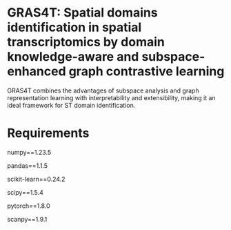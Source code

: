# GRAS4T: Spatial domains identification in spatial transcriptomics by domain knowledge-aware and subspace-enhanced graph contrastive learning

GRAS4T combines the advantages of subspace analysis and graph representation learning with interpretability and extensibility, making it an ideal framework for ST domain identification.


# Requirements 

numpy==1.23.5

pandas==1.1.5

scikit-learn==0.24.2

scipy==1.5.4

pytorch==1.8.0

scanpy==1.9.1